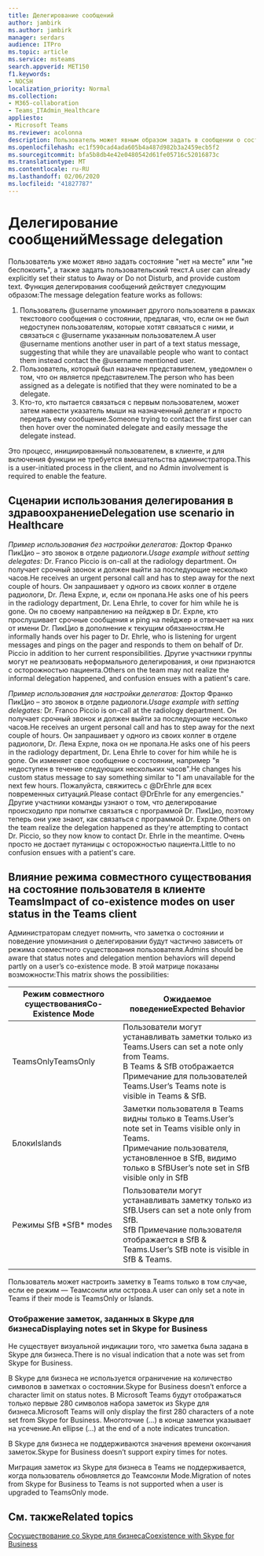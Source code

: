 ```yaml
---
title: Делегирование сообщений
author: jambirk
ms.author: jambirk
manager: serdars
audience: ITPro
ms.topic: article
ms.service: msteams
search.appverid: MET150
f1.keywords:
- NOCSH
localization_priority: Normal
ms.collection:
- M365-collaboration
- Teams_ITAdmin_Healthcare
appliesto:
- Microsoft Teams
ms.reviewer: acolonna
description: Пользователь может явным образом задать в сообщении о состоянии другого пользователя в качестве делегата.
ms.openlocfilehash: ec1f590cad4ada605b4a487d982b3a2459ecb5f2
ms.sourcegitcommit: bfa5b8db4e42e0480542d61fe05716c52016873c
ms.translationtype: MT
ms.contentlocale: ru-RU
ms.lasthandoff: 02/06/2020
ms.locfileid: "41827787"
---
```

# <a name="message-delegation"></a><span data-ttu-id="cf647-103">Делегирование сообщений</span><span class="sxs-lookup"><span data-stu-id="cf647-103">Message delegation</span></span>

<span data-ttu-id="cf647-104">Пользователь уже может явно задать состояние "нет на месте" или "не беспокоить", а также задать пользовательский текст.</span><span class="sxs-lookup"><span data-stu-id="cf647-104">A user can already explicitly set their status to Away or Do not Disturb, and provide custom text.</span></span> <span data-ttu-id="cf647-105">Функция делегирования сообщений действует следующим образом:</span><span class="sxs-lookup"><span data-stu-id="cf647-105">The message delegation feature works as follows:</span></span>

1. <span data-ttu-id="cf647-106">Пользователь @username упоминает другого пользователя в рамках текстового сообщения о состоянии, предлагая, что, если он не был недоступен пользователям, которые хотят связаться с ними, и связаться с @username указанным пользователем.</span><span class="sxs-lookup"><span data-stu-id="cf647-106">A user @username mentions another user in part of a text status message, suggesting that while they are unavailable people who want to contact them instead contact the @username mentioned user.</span></span>
2. <span data-ttu-id="cf647-107">Пользователь, который был назначен представителем, уведомлен о том, что он является представителем.</span><span class="sxs-lookup"><span data-stu-id="cf647-107">The person who has been assigned as a delegate is notified that they were nominated to be a delegate.</span></span>
3. <span data-ttu-id="cf647-108">Кто-то, кто пытается связаться с первым пользователем, может затем навести указатель мыши на назначенный делегат и просто передать ему сообщение.</span><span class="sxs-lookup"><span data-stu-id="cf647-108">Someone trying to contact the first user can then hover over the nominated delegate and easily message the delegate instead.</span></span>  

<span data-ttu-id="cf647-109">Это процесс, инициированный пользователем, в клиенте, и для включения функции не требуется вмешательства администратора.</span><span class="sxs-lookup"><span data-stu-id="cf647-109">This is a user-initiated process in the client, and no Admin involvement is required to enable the feature.</span></span> 

## <a name="delegation-use-scenario-in-healthcare"></a><span data-ttu-id="cf647-110">Сценарии использования делегирования в здравоохранение</span><span class="sxs-lookup"><span data-stu-id="cf647-110">Delegation use scenario in Healthcare</span></span>

<span data-ttu-id="cf647-111">*Пример использования без настройки делегатов:*  Доктор Франко ПикЦио – это звонок в отделе радиологи.</span><span class="sxs-lookup"><span data-stu-id="cf647-111">*Usage example without setting delegates:*  Dr. Franco Piccio is on-call at the radiology department.</span></span> <span data-ttu-id="cf647-112">Он получает срочный звонок и должен выйти за последующие несколько часов.</span><span class="sxs-lookup"><span data-stu-id="cf647-112">He receives an urgent personal call and has to step away for the next couple of hours.</span></span> <span data-ttu-id="cf647-113">Он запрашивает у одного из своих коллег в отделе радиологи, Dr. Лена Ехрле, и, если он пропала.</span><span class="sxs-lookup"><span data-stu-id="cf647-113">He asks one of his peers in the radiology department, Dr. Lena Ehrle, to cover for him while he is gone.</span></span> <span data-ttu-id="cf647-114">Он по своему направлению на пейджер в Dr. Ехрле, кто прослушивает срочные сообщения и ping на пейджер и отвечает на них от имени Dr. ПикЦио в дополнение к текущим обязанностям.</span><span class="sxs-lookup"><span data-stu-id="cf647-114">He informally hands over his pager to Dr. Ehrle, who is listening for urgent messages and pings on the pager and responds to them on behalf of Dr. Piccio in addition to her current responsibilities.</span></span> <span data-ttu-id="cf647-115">Другие участники группы могут не реализовать неформального делегирования, и они признаются с осторожностью пациента.</span><span class="sxs-lookup"><span data-stu-id="cf647-115">Others on the team may not realize the informal delegation happened, and confusion ensues with a patient's care.</span></span>

<span data-ttu-id="cf647-116">*Пример использования для настройки делегатов:* Доктор Франко ПикЦио – это звонок в отделе радиологи.</span><span class="sxs-lookup"><span data-stu-id="cf647-116">*Usage example with setting delegates:* Dr. Franco Piccio is on-call at the radiology department.</span></span> <span data-ttu-id="cf647-117">Он получает срочный звонок и должен выйти за последующие несколько часов.</span><span class="sxs-lookup"><span data-stu-id="cf647-117">He receives an urgent personal call and has to step away for the next couple of hours.</span></span> <span data-ttu-id="cf647-118">Он запрашивает у одного из своих коллег в отделе радиологи, Dr. Лена Ехрле, пока он не пропала.</span><span class="sxs-lookup"><span data-stu-id="cf647-118">He asks one of his peers in the radiology department, Dr. Lena Ehrle to cover for him while he is gone.</span></span> <span data-ttu-id="cf647-119">Он изменяет свое сообщение о состоянии, например "я недоступен в течение следующих нескольких часов".</span><span class="sxs-lookup"><span data-stu-id="cf647-119">He changes his custom status message to say something similar to "I am unavailable for the next few hours.</span></span> <span data-ttu-id="cf647-120">Пожалуйста, свяжитесь с @DrEhrle для всех повременных ситуаций.</span><span class="sxs-lookup"><span data-stu-id="cf647-120">Please contact @DrEhrle for any emergencies."</span></span>  <span data-ttu-id="cf647-121">Другие участники команды узнают о том, что делегирование происходило при попытке связаться с программой Dr. ПикЦио, поэтому теперь они уже знают, как связаться с программой Dr. Ехрле.</span><span class="sxs-lookup"><span data-stu-id="cf647-121">Others on the team realize the delegation happened as they're attempting to contact Dr. Piccio, so they now know to contact Dr. Ehrle in the meantime.</span></span> <span data-ttu-id="cf647-122">Очень просто не достает путаницы с осторожностью пациента.</span><span class="sxs-lookup"><span data-stu-id="cf647-122">Little to no confusion ensues with a patient's care.</span></span>

## <a name="impact-of-co-existence-modes-on-user-status-in-the-teams-client"></a><span data-ttu-id="cf647-123">Влияние режима совместного существования на состояние пользователя в клиенте Teams</span><span class="sxs-lookup"><span data-stu-id="cf647-123">Impact of co-existence modes on user status in the Teams client</span></span>

<span data-ttu-id="cf647-124">Администраторам следует помнить, что заметка о состоянии и поведение упоминания о делегировании будут частично зависеть от режима совместного существования пользователя.</span><span class="sxs-lookup"><span data-stu-id="cf647-124">Admins should be aware that status notes and delegation mention behaviors will depend partly on a user’s co-existence mode.</span></span> <span data-ttu-id="cf647-125">В этой матрице показаны возможности:</span><span class="sxs-lookup"><span data-stu-id="cf647-125">This matrix shows the possibilities:</span></span>

|<span data-ttu-id="cf647-126">Режим совместного существования</span><span class="sxs-lookup"><span data-stu-id="cf647-126">Co-Existence Mode</span></span> | <span data-ttu-id="cf647-127">Ожидаемое поведение</span><span class="sxs-lookup"><span data-stu-id="cf647-127">Expected Behavior</span></span>|
|---|---|
|<span data-ttu-id="cf647-128">TeamsOnly</span><span class="sxs-lookup"><span data-stu-id="cf647-128">TeamsOnly</span></span> |<span data-ttu-id="cf647-129">Пользователи могут устанавливать заметки только из Teams.</span><span class="sxs-lookup"><span data-stu-id="cf647-129">Users can set a note only from Teams.</span></span> <br> <span data-ttu-id="cf647-130">В Teams & SfB отображается Примечание для пользователей Teams.</span><span class="sxs-lookup"><span data-stu-id="cf647-130">User’s Teams note is visible in Teams & SfB.</span></span> |
|<span data-ttu-id="cf647-131">Блоки</span><span class="sxs-lookup"><span data-stu-id="cf647-131">Islands</span></span> | <span data-ttu-id="cf647-132">Заметки пользователя в Teams видны только в Teams.</span><span class="sxs-lookup"><span data-stu-id="cf647-132">User’s note set in Teams visible only in Teams.</span></span> <br> <span data-ttu-id="cf647-133">Примечание пользователя, установленное в SfB, видимо только в SfB</span><span class="sxs-lookup"><span data-stu-id="cf647-133">User’s note set in SfB visible only in SfB</span></span> |
|<span data-ttu-id="cf647-134">Режимы SfB \*</span><span class="sxs-lookup"><span data-stu-id="cf647-134">SfB\* modes</span></span> | <span data-ttu-id="cf647-135">Пользователи могут устанавливать заметку только из SfB.</span><span class="sxs-lookup"><span data-stu-id="cf647-135">Users can set a note only from SfB.</span></span> <br> <span data-ttu-id="cf647-136">SfB Примечание пользователя отображается в SfB & Teams.</span><span class="sxs-lookup"><span data-stu-id="cf647-136">User’s SfB note is visible in SfB & Teams.</span></span>  |
|||

<span data-ttu-id="cf647-137">Пользователь может настроить заметку в Teams только в том случае, если ее режим — Теамсонли или острова.</span><span class="sxs-lookup"><span data-stu-id="cf647-137">A user can only set a note in Teams if their mode is TeamsOnly or Islands.</span></span>  

### <a name="displaying-notes-set-in-skype-for-business"></a><span data-ttu-id="cf647-138">Отображение заметок, заданных в Skype для бизнеса</span><span class="sxs-lookup"><span data-stu-id="cf647-138">Displaying notes set in Skype for Business</span></span>
  
<span data-ttu-id="cf647-139">Не существует визуальной индикации того, что заметка была задана в Skype для бизнеса.</span><span class="sxs-lookup"><span data-stu-id="cf647-139">There is no visual indication that a note was set from Skype for Business.</span></span>

<span data-ttu-id="cf647-140">В Skype для бизнеса не используется ограничение на количество символов в заметках о состоянии.</span><span class="sxs-lookup"><span data-stu-id="cf647-140">Skype for Business doesn’t enforce a character limit on status notes.</span></span> <span data-ttu-id="cf647-141">В Microsoft Teams будут отображаться только первые 280 символов набора заметок из Skype для бизнеса.</span><span class="sxs-lookup"><span data-stu-id="cf647-141">Microsoft Teams will only display the first 280 characters of a note set from Skype for Business.</span></span> <span data-ttu-id="cf647-142">Многоточие (...) в конце заметки указывает на усечение.</span><span class="sxs-lookup"><span data-stu-id="cf647-142">An ellipse (…) at the end of a note indicates truncation.</span></span>
  
<span data-ttu-id="cf647-143">В Skype для бизнеса не поддерживаются значения времени окончания заметок.</span><span class="sxs-lookup"><span data-stu-id="cf647-143">Skype for Business doesn’t support expiry times for notes.</span></span>

<span data-ttu-id="cf647-144">Миграция заметок из Skype для бизнеса в Teams не поддерживается, когда пользователь обновляется до Теамсонли Mode.</span><span class="sxs-lookup"><span data-stu-id="cf647-144">Migration of notes from Skype for Business to Teams is not supported when a user is upgraded to TeamsOnly mode.</span></span>

## <a name="related-topics"></a><span data-ttu-id="cf647-145">См. также</span><span class="sxs-lookup"><span data-stu-id="cf647-145">Related topics</span></span>

[<span data-ttu-id="cf647-146">Сосуществование со Skype для бизнеса</span><span class="sxs-lookup"><span data-stu-id="cf647-146">Coexistence with Skype for Business</span></span>](../../coexistence-chat-calls-presence.md)
